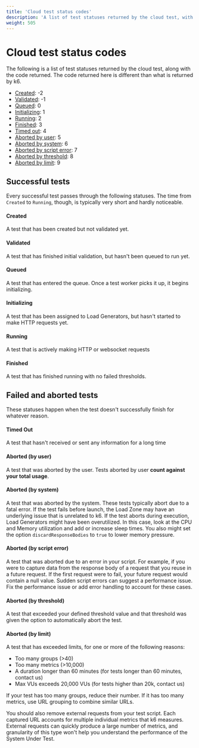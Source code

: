 ```yaml
---
title: 'Cloud test status codes'
description: 'A list of test statuses returned by the cloud test, with context and descriptions.'
weight: 505
---
```


# Cloud test status codes

The following is a list of test statuses returned by the cloud test, along with the code returned.
The code returned here is different than what is returned by k6.

- [Created](#created): -2
- [Validated](#validated): -1
- [Queued](#queued): 0
- [Initializing](#initializing): 1
- [Running](#running): 2
- [Finished](#finished): 3
- [Timed out](#timed-out): 4
- [Aborted by user](#aborted-by-user): 5
- [Aborted by system](#aborted-by-system): 6
- [Aborted by script error](#aborted-by-script-error): 7
- [Aborted by threshold](#aborted-by-threshold): 8
- [Aborted by limit](#aborted-by-limit): 9

## Successful tests

Every successful test passes through the following statuses.
The time from `Created` to `Running`, though, is typically very short and hardly noticeable.

#### Created
A test that has been created but not validated yet.

#### Validated
A test that has finished initial validation, but hasn't been queued to run yet.

#### Queued
A test that has entered the queue. Once a test worker picks it up, it begins initializing.

#### Initializing
A test that has been assigned to Load Generators, but hasn't started to make HTTP requests yet.

#### Running
A test that is actively making HTTP or websocket requests

#### Finished
A test that has finished running with no failed thresholds.


## Failed and aborted tests

These statuses happen when the test doesn't successfully finish for whatever reason.


#### Timed Out
A test that hasn't received or sent any information for a long time

#### Aborted (by user)
A test that was aborted by the user. Tests aborted by user **count against your total usage**.

#### Aborted (by system)
A test that was aborted by the system.
These tests typically abort due to a fatal error. If the test fails before launch, the Load Zone may have an underlying issue that is unrelated to k6. If the test aborts during execution, Load Generators might have been overutilized. In this case, look at the CPU and Memory utilization and add or increase sleep times. You also might set the option `discardResponseBodies` to `true` to lower memory pressure.

#### Aborted (by script error)
A test that was aborted due to an error in your script.
For example, if you were to capture data from the response body of a request that you reuse in a future request. If the first request were to fail, your future request would contain a null value. Sudden script errors can suggest a performance issue. Fix the performance issue or add error handling to account for these cases.

#### Aborted (by threshold)
A test that exceeded your defined threshold value and that threshold was given the option to automatically abort the test.

#### Aborted (by limit)
A test that has exceeded limits, for one or more of the following reasons:
- Too many groups (>40)
- Too many metrics (>10,000)
- A duration longer than 60 minutes (for tests longer than 60 minutes, contact us)
- Max VUs exceeds 20,000 VUs (for tests higher than 20k, contact us)

If your test has too many groups, reduce their number.
If it has too many metrics, use URL grouping to combine similar URLs.

You should also remove external requests from your test script.
Each captured URL accounts for multiple individual metrics that k6 measures.
External requests can quickly produce a large number of metrics, and granularity of this type won't help you understand the performance of the System Under Test.


